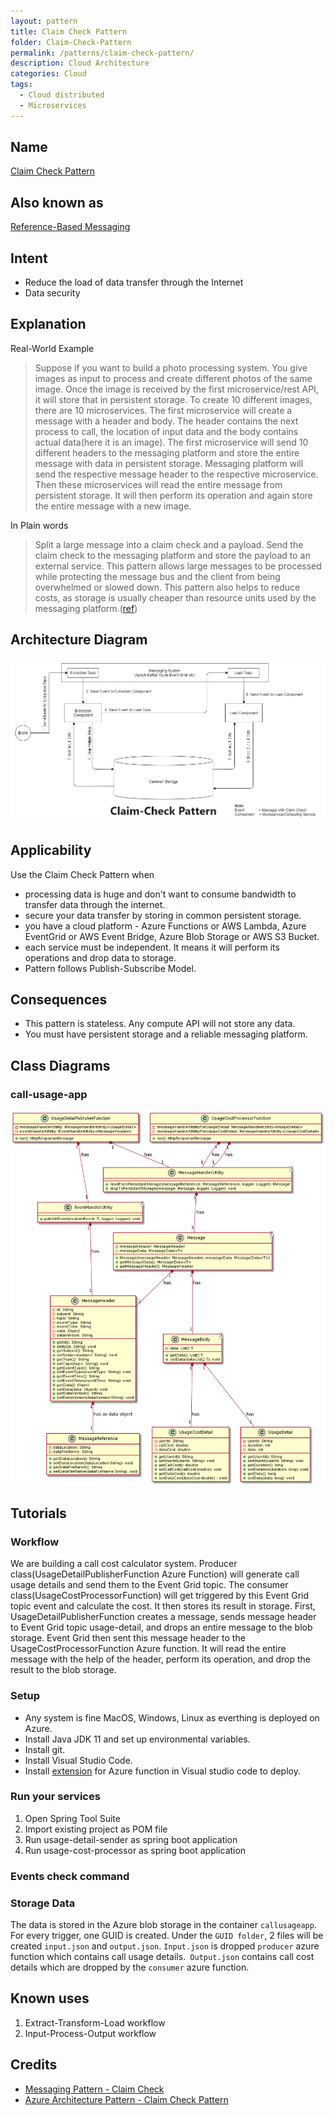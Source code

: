 ```yaml
---
layout: pattern
title: Claim Check Pattern
folder: Claim-Check-Pattern
permalink: /patterns/claim-check-pattern/
description: Cloud Architecture
categories: Cloud
tags:
  - Cloud distributed
  - Microservices
---
```


## Name

[Claim Check Pattern](https://docs.microsoft.com/en-us/azure/architecture/patterns/claim-check)

## Also known as

[Reference-Based Messaging](https://www.enterpriseintegrationpatterns.com/patterns/messaging/StoreInLibrary.html)

## Intent

- Reduce the load of data transfer through the Internet
- Data security

## Explanation

Real-World Example

> Suppose if you want to build a photo processing system. You give images as input to process and create different photos of the same image. Once the image is received by the first microservice/rest API, it will store that in persistent storage. To create 10 different images, there are 10 microservices. The first microservice will create a message with a header and body. The header contains the next process to call, the location of input data and the body contains actual data(here it is an image). The first microservice will send 10 different headers to the messaging platform and store the entire message with data in persistent storage. Messaging platform will send the respective message header to the respective microservice. Then these microservices will read the entire message from persistent storage. It will then perform its operation and again store the entire message with a new image.

In Plain words

> Split a large message into a claim check and a payload. Send the claim check to the messaging platform and store the payload to an external service. This pattern allows large messages to be processed while protecting the message bus and the client from being overwhelmed or slowed down. This pattern also helps to reduce costs, as storage is usually cheaper than resource units used by the messaging platform.([ref](https://docs.microsoft.com/en-us/azure/architecture/patterns/claim-check))

## Architecture Diagram

![alt text](./etc/Claim-Check-Pattern.png "Claim Check Pattern")

## Applicability

Use the Claim Check Pattern when

- processing data is huge and don't want to consume bandwidth to transfer data through the internet.
- secure your data transfer by storing in common persistent storage.
- you have a cloud platform - Azure Functions or AWS Lambda, Azure EventGrid or AWS Event Bridge, Azure Blob Storage or AWS S3 Bucket.
- each service must be independent. It means it will perform its operations and drop data to storage.
- Pattern follows Publish-Subscribe Model.

## Consequences

- This pattern is stateless. Any compute API will not store any data.
- You must have persistent storage and a reliable messaging platform.

## Class Diagrams

### call-usage-app

![alt text](./etc/class-diagram.png "Claim-Check-Class-Diagram")

## Tutorials

### Workflow

We are building a call cost calculator system. Producer class(UsageDetailPublisherFunction Azure Function) will generate call usage details and send them to the Event Grid topic. The consumer class(UsageCostProcessorFunction) will get triggered by this Event Grid topic event and calculate the cost. It then stores its result in storage. First, UsageDetailPublisherFunction creates a message, sends message header to Event Grid topic usage-detail, and drops an entire message to the blob storage. Event Grid then sent this message header to the UsageCostProcessorFunction Azure function. It will read the entire message with the help of the header, perform its operation, and drop the result to the blob storage.

### Setup

- Any system is fine MacOS, Windows, Linux as everthing is deployed on Azure.
- Install Java JDK 11 and set up environmental variables.
- Install git.
- Install Visual Studio Code.
- Install [extension](https://marketplace.visualstudio.com/items?itemName=ms-azuretools.vscode-azurefunctions) for Azure function in Visual studio code to deploy.

### Run your services

1. Open Spring Tool Suite
2. Import existing project as POM file
3. Run usage-detail-sender as spring boot application
4. Run usage-cost-processor as spring boot application

### Events check command

### Storage Data

The data is stored in the Azure blob storage in the container `callusageapp`. For every trigger, one GUID is created. Under the `GUID folder`, 2 files will be created `input.json` and `output.json`.
`Input.json` is dropped `producer` azure function which contains call usage details.` Output.json` contains call cost details which are dropped by the `consumer` azure function.

## Known uses

1. Extract-Transform-Load workflow
2. Input-Process-Output workflow

## Credits

- [Messaging Pattern - Claim Check](https://www.enterpriseintegrationpatterns.com/patterns/messaging/StoreInLibrary.html)
- [Azure Architecture Pattern - Claim Check Pattern](https://docs.microsoft.com/en-us/azure/architecture/patterns/claim-check)
